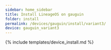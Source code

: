 ```yaml
---
sidebar: home_sidebar
title: Install LineageOS on gauguin
folder: install
permalink: /devices/gauguin/install/variant3/
device: gauguin_variant3
---
```

{% include templates/device_install.md %}
